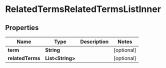 

# RelatedTermsRelatedTermsListInner


## Properties

| Name | Type | Description | Notes |
|------------ | ------------- | ------------- | -------------|
|**term** | **String** |  |  [optional] |
|**relatedTerms** | **List&lt;String&gt;** |  |  [optional] |



